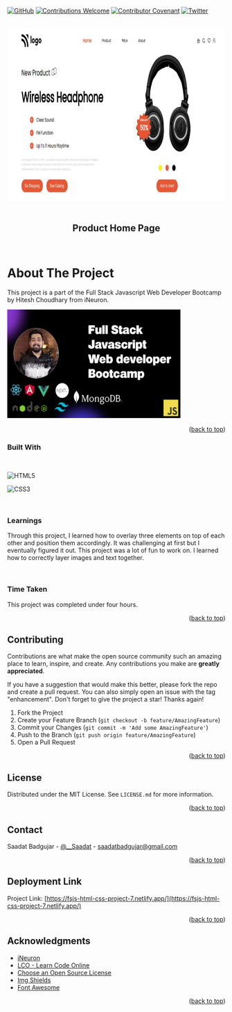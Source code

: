 <a name="readme-top"></a>

[![GitHub](https://img.shields.io/github/license/Saadat-B/FSJS-Html-Css-Project-1?style=for-the-badge)](https://img.shields.io/github/license/Saadat-B/FSJS-Html-Css-Project-1?style=for-the-badge)
[![Contributions Welcome](https://img.shields.io/badge/CONTRIBUTIONS-WELCOME-brightgreen?style=for-the-badge&logo=github)](https://github.com/Saadat-B?tab=repositories)
[![Contributor Covenant](https://img.shields.io/badge/Contributor%20Covenant-2.1-4baaaa.svg?style=for-the-badge&logo=c)](https://www.contributor-covenant.org/)
[![Twitter](https://img.shields.io/badge/Twitter-%231DA1F2.svg?style=for-the-badge&logo=Twitter&logoColor=white)](https://twitter.com/__Saadat)

<!-- PROJECT LOGO -->
<br />

<div align = "center">
<img  src="./snapshot.png" alt="Project Snapshot" width="600" height="400">
</div>
<br/>
<div align="center">

  <h2 align="center">Product Home Page</h2>

</div>
<br/>

<!-- ABOUT THE PROJECT -->

# About The Project

This project is a part of the Full Stack Javascript Web Developer Bootcamp by Hitesh Choudhary from iNeuron.

<div >
<img  src="./fsjs.webp" alt="Project Snapshot" width="400" height="250">
</div>

<p align="right">(<a href="#readme-top">back to top</a>)</p>

### Built With

<br/>

![HTML5](https://img.shields.io/badge/html5-%23E34F26.svg?style=for-the-badge&logo=html5&logoColor=white)

![CSS3](https://img.shields.io/badge/css3-%231572B6.svg?style=for-the-badge&logo=css3&logoColor=white)

<br/>

### Learnings

Through this project, I learned how to overlay three elements on top of each other and position them accordingly. It was challenging at first but I eventually figured it out. This project was a lot of fun to work on. I learned how to correctly layer images and text together.

<br/>

### Time Taken

This project was completed under four hours.

<p align="right">(<a href="#readme-top">back to top</a>)</p>

<!-- CONTRIBUTING -->

## Contributing

Contributions are what make the open source community such an amazing place to learn, inspire, and create. Any contributions you make are **greatly appreciated**.

If you have a suggestion that would make this better, please fork the repo and create a pull request. You can also simply open an issue with the tag "enhancement".
Don't forget to give the project a star! Thanks again!

1. Fork the Project
2. Create your Feature Branch (`git checkout -b feature/AmazingFeature`)
3. Commit your Changes (`git commit -m 'Add some AmazingFeature'`)
4. Push to the Branch (`git push origin feature/AmazingFeature`)
5. Open a Pull Request

<p align="right">(<a href="#readme-top">back to top</a>)</p>

<!-- LICENSE -->

## License

Distributed under the MIT License. See `LICENSE.md` for more information.

<p align="right">(<a href="#readme-top">back to top</a>)</p>

<!-- CONTACT -->

## Contact

Saadat Badgujar - [@\_\_Saadat](https://twitter.com/__Saadat) - saadatbadgujar@gmail.com

<p align="right">(<a href="#readme-top">back to top</a>)</p>

<!-- DEPLOYMENT LINK -->

## Deployment Link

Project Link: [https://fsjs-html-css-project-7.netlify.app/](https://fsjs-html-css-project-7.netlify.app/)

<p align="right">(<a href="#readme-top">back to top</a>)</p>

<!-- ACKNOWLEDGMENTS -->

## Acknowledgments

- [iNeuron](https://ineuron.ai/)
- [LCO - Learn Code Online](https://web.learncodeonline.in/)
- [Choose an Open Source License](https://choosealicense.com)
- [Img Shields](https://shields.io)
- [Font Awesome](https://fontawesome.com)

<p align="right">(<a href="#readme-top">back to top</a>)</p>
